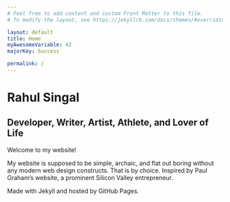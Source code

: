 ```yaml
---
# Feel free to add content and custom Front Matter to this file.
# To modify the layout, see https://jekyllrb.com/docs/themes/#overriding-theme-defaults

layout: default
title: Home
myAwesomeVariable: 42
majorKey: Success

permalink: /
---
```



# Rahul Singal

## Developer, Writer, Artist, Athlete, and Lover of Life

Welcome to my website!

My website is supposed to be simple, archaic, and flat out boring without any modern web design constructs. That is by choice. Inspired by Paul Graham’s website, a prominent Silicon Valley entrepreneur. 

Made with Jekyll and hosted by GitHub Pages. 